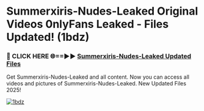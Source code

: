 # Summerxiris-Nudes-Leaked Original Videos 0nlyFans Leaked - Files Updated! (1bdz)

<h3>🔴 CLICK HERE 🌐==►► <a href="https://tinyurl.com/yc6ubb5a" rel="nofollow">Summerxiris-Nudes-Leaked Updated Files</a></h3>

Get Summerxiris-Nudes-Leaked and all content. Now you can access all videos and pictures of Summerxiris-Nudes-Leaked. New Updated Files 2025!

[![1bdz](https://i.imgur.com/7eu0CRL.gif)](https://tinyurl.com/yc6ubb5a)
